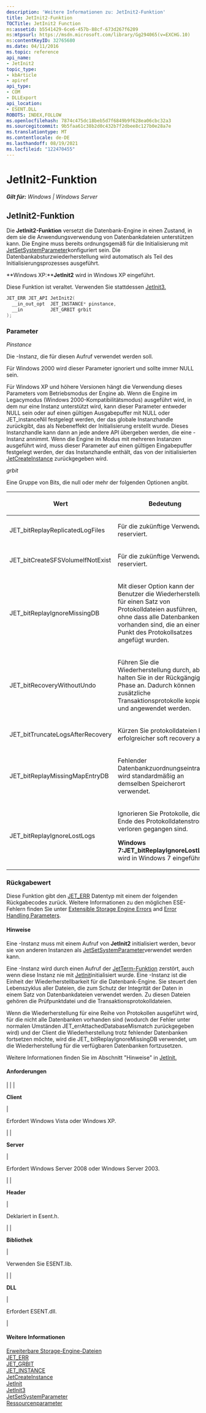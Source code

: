 ```yaml
---
description: 'Weitere Informationen zu: JetInit2-Funktion'
title: JetInit2-Funktion
TOCTitle: JetInit2 Function
ms:assetid: b5541429-6ce6-457b-88cf-673d267f6209
ms:mtpsurl: https://msdn.microsoft.com/library/Gg294065(v=EXCHG.10)
ms:contentKeyID: 32765680
ms.date: 04/11/2016
ms.topic: reference
api_name:
- JetInit2
topic_type:
- kbArticle
- apiref
api_type:
- COM
- DLLExport
api_location:
- ESENT.DLL
ROBOTS: INDEX,FOLLOW
ms.openlocfilehash: 7874c475dc18beb5d7f6849b9f628ea06cbc32a3
ms.sourcegitcommit: 9b5faa61c38b2d0c432b7f2dbee8c127b0e28a7e
ms.translationtype: MT
ms.contentlocale: de-DE
ms.lasthandoff: 08/19/2021
ms.locfileid: "122470455"
---
```

# <a name="jetinit2-function"></a>JetInit2-Funktion


_**Gilt für:** Windows | Windows Server_

## <a name="jetinit2-function"></a>JetInit2-Funktion

Die **JetInit2-Funktion** versetzt die Datenbank-Engine in einen Zustand, in dem sie die Anwendungsverwendung von Datenbankdateien unterstützen kann. Die Engine muss bereits ordnungsgemäß für die Initialisierung mit [JetSetSystemParameter](./jetsetsystemparameter-function.md)konfiguriert sein. Die Datenbankabsturzwiederherstellung wird automatisch als Teil des Initialisierungsprozesses ausgeführt.

**Windows XP:****JetInit2** wird in Windows XP eingeführt.  

Diese Funktion ist veraltet. Verwenden Sie stattdessen [JetInit3.](./jetinit3-function.md)

```cpp
JET_ERR JET_API JetInit2(
  __in_out_opt  JET_INSTANCE* pinstance,
  __in          JET_GRBIT grbit
);
```

### <a name="parameters"></a>Parameter

*Pinstance*

Die -Instanz, die für diesen Aufruf verwendet werden soll.

Für Windows 2000 wird dieser Parameter ignoriert und sollte immer NULL sein.

Für Windows XP und höhere Versionen hängt die Verwendung dieses Parameters vom Betriebsmodus der Engine ab. Wenn die Engine im Legacymodus (Windows 2000-Kompatibilitätsmodus) ausgeführt wird, in dem nur eine Instanz unterstützt wird, kann dieser Parameter entweder NULL sein oder auf einen gültigen Ausgabepuffer mit NULL oder JET_instanceNil festgelegt werden, der das globale Instanzhandle zurückgibt, das als Nebeneffekt der Initialisierung erstellt wurde. Dieses Instanzhandle kann dann an jede andere API übergeben werden, die eine -Instanz annimmt. Wenn die Engine im Modus mit mehreren Instanzen ausgeführt wird, muss dieser Parameter auf einen gültigen Eingabepuffer festgelegt werden, der das Instanzhandle enthält, das von der initialisierten [JetCreateInstance](./jetcreateinstance-function.md) zurückgegeben wird.

*grbit*

Eine Gruppe von Bits, die null oder mehr der folgenden Optionen angibt.


| <p>Wert</p> | <p>Bedeutung</p> | 
|--------------|----------------|
| <p>JET_bitReplayReplicatedLogFiles</p> | <p>Für die zukünftige Verwendung reserviert.</p> | 
| <p>JET_bitCreateSFSVolumeIfNotExist</p> | <p>Für die zukünftige Verwendung reserviert.</p> | 
| <p>JET_bitReplayIgnoreMissingDB</p> | <p>Mit dieser Option kann der Benutzer die Wiederherstellung für einen Satz von Protokolldateien ausführen, ohne dass alle Datenbanken vorhanden sind, die an einem Punkt des Protokollsatzes angefügt wurden.</p> | 
| <p>JET_bitRecoveryWithoutUndo</p> | <p>Führen Sie die Wiederherstellung durch, aber halten Sie in der Rückgängig-Phase an. Dadurch können zusätzliche Transaktionsprotokolle kopiert und angewendet werden.</p> | 
| <p>JET_bitTruncateLogsAfterRecovery</p> | <p>Kürzen Sie protokolldateien bei erfolgreicher soft recovery ab.</p> | 
| <p>JET_bitReplayMissingMapEntryDB</p> | <p>Fehlender Datenbankzuordnungseintrag wird standardmäßig an demselben Speicherort verwendet.</p> | 
| <p>JET_bitReplayIgnoreLostLogs</p> | <p>Ignorieren Sie Protokolle, die am Ende des Protokolldatenstroms verloren gegangen sind.</p><p><strong>Windows 7:JET_bitReplayIgnoreLostLogs</strong> wird in Windows 7 eingeführt.</p> | 



### <a name="return-value"></a>Rückgabewert

Diese Funktion gibt den [JET_ERR](./jet-err.md) Datentyp mit einem der folgenden Rückgabecodes zurück. Weitere Informationen zu den möglichen ESE-Fehlern finden Sie unter [Extensible Storage Engine Errors](./extensible-storage-engine-errors.md) and [Error Handling Parameters](./error-handling-parameters.md).


#### <a name="remarks"></a>Hinweise

Eine -Instanz muss mit einem Aufruf von **JetInit2** initialisiert werden, bevor sie von anderen Instanzen als [JetSetSystemParameter](./jetsetsystemparameter-function.md)verwendet werden kann.

Eine -Instanz wird durch einen Aufruf der [JetTerm-Funktion](./jetterm-function.md) zerstört, auch wenn diese Instanz nie mit [JetInit](./jetinit-function.md)initialisiert wurde. Eine -Instanz ist die Einheit der Wiederherstellbarkeit für die Datenbank-Engine. Sie steuert den Lebenszyklus aller Dateien, die zum Schutz der Integrität der Daten in einem Satz von Datenbankdateien verwendet werden. Zu diesen Dateien gehören die Prüfpunktdatei und die Transaktionsprotokolldateien.

Wenn die Wiederherstellung für eine Reihe von Protokollen ausgeführt wird, für die nicht alle Datenbanken vorhanden sind (wodurch der Fehler unter normalen Umständen JET_errAttachedDatabaseMismatch zurückgegeben wird) und der Client die Wiederherstellung trotz fehlender Datenbanken fortsetzen möchte, wird die JET_ bitReplayIgnoreMissingDB verwendet, um die Wiederherstellung für die verfügbaren Datenbanken fortzusetzen.

Weitere Informationen finden Sie im Abschnitt "Hinweise" in [JetInit.](./jetinit-function.md)

#### <a name="requirements"></a>Anforderungen


| | | <p><strong>Client</strong></p> | <p>Erfordert Windows Vista oder Windows XP.</p> | | <p><strong>Server</strong></p> | <p>Erfordert Windows Server 2008 oder Windows Server 2003.</p> | | <p><strong>Header</strong></p> | <p>Deklariert in Esent.h.</p> | | <p><strong>Bibliothek</strong></p> | <p>Verwenden Sie ESENT.lib.</p> | | <p><strong>DLL</strong></p> | <p>Erfordert ESENT.dll.</p> | 



#### <a name="see-also"></a>Weitere Informationen

[Erweiterbare Storage-Engine-Dateien](./extensible-storage-engine-files.md)  
[JET_ERR](./jet-err.md)  
[JET_GRBIT](./jet-grbit.md)  
[JET_INSTANCE](./jet-instance.md)  
[JetCreateInstance](./jetcreateinstance-function.md)  
[JetInit](./jetinit-function.md)  
[JetInit3](./jetinit3-function.md)  
[JetSetSystemParameter](./jetsetsystemparameter-function.md)  
[Ressourcenparameter](./resource-parameters.md)
